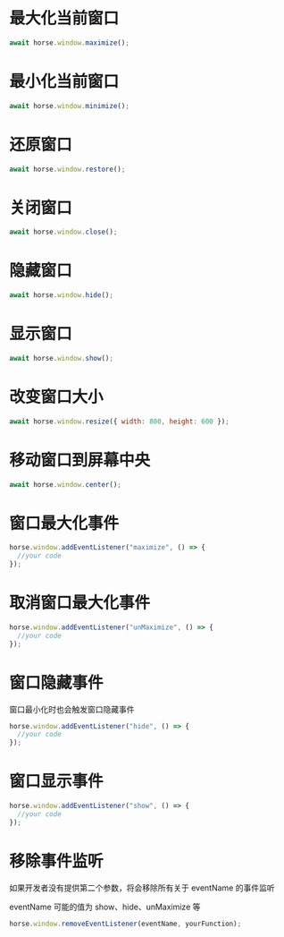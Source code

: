 # 最大化当前窗口

```javascript
await horse.window.maximize();
```

# 最小化当前窗口

```javascript
await horse.window.minimize();
```

# 还原窗口

```javascript
await horse.window.restore();
```

# 关闭窗口

```javascript
await horse.window.close();
```

# 隐藏窗口

```javascript
await horse.window.hide();
```

# 显示窗口

```javascript
await horse.window.show();
```

# 改变窗口大小

```javascript
await horse.window.resize({ width: 800, height: 600 });
```

# 移动窗口到屏幕中央

```javascript
await horse.window.center();
```

# 窗口最大化事件

```javascript
horse.window.addEventListener("maximize", () => {
  //your code
});
```

# 取消窗口最大化事件

```javascript
horse.window.addEventListener("unMaximize", () => {
  //your code
});
```

# 窗口隐藏事件

窗口最小化时也会触发窗口隐藏事件

```javascript
horse.window.addEventListener("hide", () => {
  //your code
});
```

# 窗口显示事件

```javascript
horse.window.addEventListener("show", () => {
  //your code
});
```

# 移除事件监听

如果开发者没有提供第二个参数，将会移除所有关于 eventName 的事件监听

eventName 可能的值为 show、hide、unMaximize 等

```javascript
horse.window.removeEventListener(eventName, yourFunction);
```
